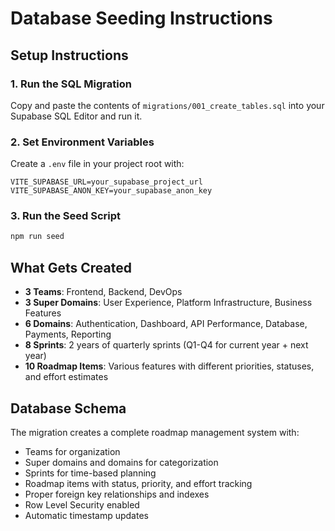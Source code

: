# Database Seeding Instructions

## Setup Instructions

### 1. Run the SQL Migration
Copy and paste the contents of `migrations/001_create_tables.sql` into your Supabase SQL Editor and run it.

### 2. Set Environment Variables
Create a `.env` file in your project root with:
```
VITE_SUPABASE_URL=your_supabase_project_url
VITE_SUPABASE_ANON_KEY=your_supabase_anon_key
```

### 3. Run the Seed Script
```bash
npm run seed
```

## What Gets Created

- **3 Teams**: Frontend, Backend, DevOps
- **3 Super Domains**: User Experience, Platform Infrastructure, Business Features  
- **6 Domains**: Authentication, Dashboard, API Performance, Database, Payments, Reporting
- **8 Sprints**: 2 years of quarterly sprints (Q1-Q4 for current year + next year)
- **10 Roadmap Items**: Various features with different priorities, statuses, and effort estimates

## Database Schema

The migration creates a complete roadmap management system with:
- Teams for organization
- Super domains and domains for categorization
- Sprints for time-based planning
- Roadmap items with status, priority, and effort tracking
- Proper foreign key relationships and indexes
- Row Level Security enabled
- Automatic timestamp updates
